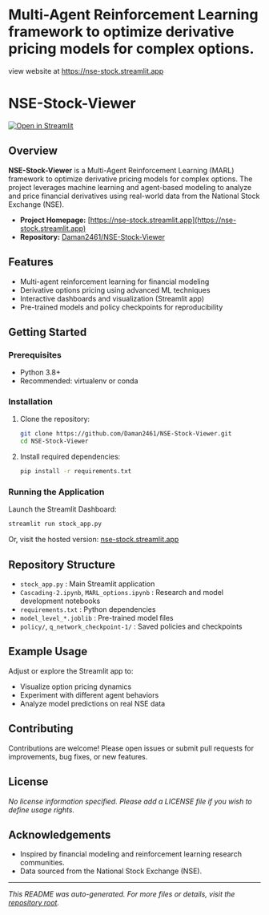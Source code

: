 #  Multi-Agent Reinforcement Learning framework to optimize derivative pricing models for complex options.

view website at https://nse-stock.streamlit.app
# NSE-Stock-Viewer

[![Open in Streamlit](https://static.streamlit.io/badges/streamlit_badge_black_white.svg)](https://nse-stock.streamlit.app)

## Overview

**NSE-Stock-Viewer** is a Multi-Agent Reinforcement Learning (MARL) framework to optimize derivative pricing models for complex options. The project leverages machine learning and agent-based modeling to analyze and price financial derivatives using real-world data from the National Stock Exchange (NSE).

- **Project Homepage:** [https://nse-stock.streamlit.app](https://nse-stock.streamlit.app)
- **Repository:** [Daman2461/NSE-Stock-Viewer](https://github.com/Daman2461/NSE-Stock-Viewer)

## Features

- Multi-agent reinforcement learning for financial modeling
- Derivative options pricing using advanced ML techniques
- Interactive dashboards and visualization (Streamlit app)
- Pre-trained models and policy checkpoints for reproducibility

## Getting Started

### Prerequisites

- Python 3.8+
- Recommended: virtualenv or conda

### Installation

1. Clone the repository:
   ```bash
   git clone https://github.com/Daman2461/NSE-Stock-Viewer.git
   cd NSE-Stock-Viewer
   ```

2. Install required dependencies:
   ```bash
   pip install -r requirements.txt
   ```

### Running the Application

Launch the Streamlit Dashboard:
```bash
streamlit run stock_app.py
```

Or, visit the hosted version: [nse-stock.streamlit.app](https://nse-stock.streamlit.app)

## Repository Structure

- `stock_app.py` : Main Streamlit application
- `Cascading-2.ipynb`, `MARL_options.ipynb` : Research and model development notebooks
- `requirements.txt` : Python dependencies
- `model_level_*.joblib` : Pre-trained model files
- `policy/`, `q_network_checkpoint-1/` : Saved policies and checkpoints

## Example Usage

Adjust or explore the Streamlit app to:
- Visualize option pricing dynamics
- Experiment with different agent behaviors
- Analyze model predictions on real NSE data

## Contributing

Contributions are welcome! Please open issues or submit pull requests for improvements, bug fixes, or new features.

## License

_No license information specified. Please add a LICENSE file if you wish to define usage rights._

## Acknowledgements

- Inspired by financial modeling and reinforcement learning research communities.
- Data sourced from the National Stock Exchange (NSE).

---

_This README was auto-generated. For more files or details, visit the [repository root](https://github.com/Daman2461/NSE-Stock-Viewer/tree/main/)._
